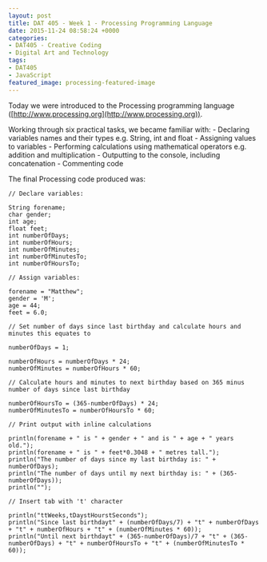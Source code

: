 ```yaml
---
layout: post
title: DAT 405 - Week 1 - Processing Programming Language
date: 2015-11-24 08:58:24 +0000
categories:
- DAT405 - Creative Coding
- Digital Art and Technology
tags:
- DAT405
- JavaScript
featured_image: processing-featured-image
---
```

Today we were introduced to the Processing programming language ([http://www.processing.org](http://www.processing.org)).

Working through six practical tasks, we became familiar with:
 	- Declaring variables names and their types e.g. String, int and float
 	- Assigning values to variables
 	- Performing calculations using mathematical operators e.g. addition and multiplication
 	- Outputting to the console, including concatenation
 	- Commenting code

The final Processing code produced was:
```generic
// Declare variables:

String forename;
char gender;
int age;
float feet;
int numberOfDays;
int numberOfHours;
int numberOfMinutes;
int numberOfMinutesTo;
int numberOfHoursTo;

// Assign variables:

forename = "Matthew";
gender = 'M';
age = 44;
feet = 6.0;

// Set number of days since last birthday and calculate hours and minutes this equates to

numberOfDays = 1;

numberOfHours = numberOfDays * 24;
numberOfMinutes = numberOfHours * 60;

// Calculate hours and minutes to next birthday based on 365 minus number of days since last birthday

numberOfHoursTo = (365-numberOfDays) * 24;
numberOfMinutesTo = numberOfHoursTo * 60;

// Print output with inline calculations

println(forename + " is " + gender + " and is " + age + " years old.");
println(forename + " is " + feet*0.3048 + " metres tall.");
println("The number of days since my last birthday is: " + numberOfDays);
println("The number of days until my next birthday is: " + (365-numberOfDays));
println("");

// Insert tab with 't' character

println("ttWeeks,tDaystHourstSeconds");
println("Since last birthdayt" + (numberOfDays/7) + "t" + numberOfDays + "t" + numberOfHours + "t" + (numberOfMinutes * 60));
println("Until next birthdayt" + (365-numberOfDays)/7 + "t" + (365-numberOfDays) + "t" + numberOfHoursTo + "t" + (numberOfMinutesTo * 60));
```
